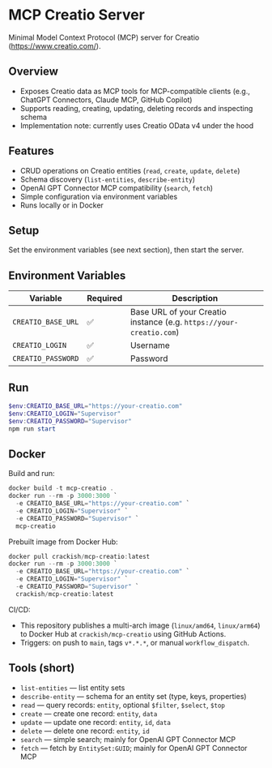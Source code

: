 # MCP Creatio Server

Minimal Model Context Protocol (MCP) server for Creatio (https://www.creatio.com/).

## Overview

- Exposes Creatio data as MCP tools for MCP-compatible clients (e.g., ChatGPT Connectors, Claude MCP, GitHub Copilot)
- Supports reading, creating, updating, deleting records and inspecting schema
- Implementation note: currently uses Creatio OData v4 under the hood

## Features

- CRUD operations on Creatio entities (`read`, `create`, `update`, `delete`)
- Schema discovery (`list-entities`, `describe-entity`)
- OpenAI GPT Connector MCP compatibility (`search`, `fetch`)
- Simple configuration via environment variables
- Runs locally or in Docker

## Setup

Set the environment variables (see next section), then start the server.

## Environment Variables

| Variable           | Required | Description                                                         |
| ------------------ | -------- | ------------------------------------------------------------------- |
| `CREATIO_BASE_URL` | ✅       | Base URL of your Creatio instance (e.g. `https://your-creatio.com`) |
| `CREATIO_LOGIN`    | ✅       | Username                                                            |
| `CREATIO_PASSWORD` | ✅       | Password                                                            |

## Run

```powershell
$env:CREATIO_BASE_URL="https://your-creatio.com"
$env:CREATIO_LOGIN="Supervisor"
$env:CREATIO_PASSWORD="Supervisor"
npm run start
```

## Docker

Build and run:

```powershell
docker build -t mcp-creatio .
docker run --rm -p 3000:3000 `
  -e CREATIO_BASE_URL="https://your-creatio.com" `
  -e CREATIO_LOGIN="Supervisor" `
  -e CREATIO_PASSWORD="Supervisor" `
  mcp-creatio
```

Prebuilt image from Docker Hub:

```powershell
docker pull crackish/mcp-creatio:latest
docker run --rm -p 3000:3000 `
  -e CREATIO_BASE_URL="https://your-creatio.com" `
  -e CREATIO_LOGIN="Supervisor" `
  -e CREATIO_PASSWORD="Supervisor" `
  crackish/mcp-creatio:latest
```

CI/CD:

- This repository publishes a multi-arch image (`linux/amd64`, `linux/arm64`) to Docker Hub at `crackish/mcp-creatio` using GitHub Actions.
- Triggers: on push to `main`, tags `v*.*.*`, or manual `workflow_dispatch`.

## Tools (short)

- `list-entities` — list entity sets
- `describe-entity` — schema for an entity set (type, keys, properties)
- `read` — query records: `entity`, optional `$filter`, `$select`, `$top`
- `create` — create one record: `entity`, `data`
- `update` — update one record: `entity`, `id`, `data`
- `delete` — delete one record: `entity`, `id`
- `search` — simple search; mainly for OpenAI GPT Connector MCP
- `fetch` — fetch by `EntitySet:GUID`; mainly for OpenAI GPT Connector MCP


